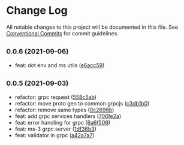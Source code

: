 # Change Log

All notable changes to this project will be documented in this file.
See [Conventional Commits](https://conventionalcommits.org) for commit guidelines.

## <small>0.0.6 (2021-09-06)</small>

* feat: dot env and ms utils ([e6acc59](https://github.com/gmahechas/erp/commit/e6acc59))





## <small>0.0.5 (2021-09-03)</small>

* refactor: grpc request ([558c5ab](https://github.com/gmahechas/erp/commit/558c5ab))
* refactor: move proto gen to common grpcjs ([c3db1b0](https://github.com/gmahechas/erp/commit/c3db1b0))
* refactor: remove same types ([0c2696b](https://github.com/gmahechas/erp/commit/0c2696b))
* feat: add grpc services handlers ([706fe2a](https://github.com/gmahechas/erp/commit/706fe2a))
* feat: error handling for grpc ([6a6f509](https://github.com/gmahechas/erp/commit/6a6f509))
* feat: ms-3 grpc server ([1df36b3](https://github.com/gmahechas/erp/commit/1df36b3))
* feat: validator in grpc ([a42a7a7](https://github.com/gmahechas/erp/commit/a42a7a7))
